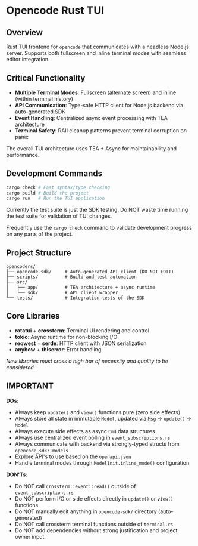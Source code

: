 # Opencode Rust TUI

## Overview

Rust TUI frontend for `opencode` that communicates with a headless Node.js server. Supports both fullscreen and inline terminal modes with seamless editor integration.

## Critical Functionality

- **Multiple Terminal Modes**: Fullscreen (alternate screen) and inline (within terminal history)
- **API Communication**: Type-safe HTTP client for Node.js backend via auto-generated SDK
- **Event Handling**: Centralized async event processing with TEA architecture
- **Terminal Safety**: RAII cleanup patterns prevent terminal corruption on panic

The overall TUI architecture uses TEA + Async for maintainability and
performance.

## Development Commands

```bash
cargo check # Fast syntax/type checking
cargo build # Build the project
cargo run   # Run the TUI application
```

Currently the test suite is just the SDK testing. Do NOT waste time running the
test suite for validation of TUI changes.

Frequently use the `cargo check` command to validate development progress on any
parts of the project.

## Project Structure

```
opencoders/
├── opencode-sdk/     # Auto-generated API client (DO NOT EDIT)
├── scripts/          # Build and test automation
├── src/
│   ├── app/          # TEA architecture + async runtime
│   └── sdk/          # API client wrapper
└── tests/            # Integration tests of the SDK
```

## Core Libraries

- **ratatui** + **crossterm**: Terminal UI rendering and control
- **tokio**: Async runtime for non-blocking I/O
- **reqwest** + **serde**: HTTP client with JSON serialization
- **anyhow** + **thiserror**: Error handling

*New libraries must cross a high bar of necessity and quality to be considered.*

## IMPORTANT

**DOs:**
- Always keep `update()` and `view()` functions pure (zero side effects)
- Always store all state in immutable `Model`, updated via `Msg` → `update()` → `Model`
- Always execute side effects as async `Cmd` data structures
- Always use centralized event polling in `event_subscriptions.rs`
- Always communicate with backend via strongly-typed structs from `opencode_sdk::models`
- Explore API's to use based on the `openapi.json`
- Handle terminal modes through `ModelInit.inline_mode()` configuration

**DON'Ts:**
- Do NOT call `crossterm::event::read()` outside of `event_subscriptions.rs`
- Do NOT perform I/O or side effects directly in `update()` or `view()` functions
- Do NOT manually edit anything in `opencode-sdk/` directory (auto-generated)
- Do NOT call crossterm terminal functions outside of `terminal.rs`
- Do NOT add dependencies without strong justification and project owner input
